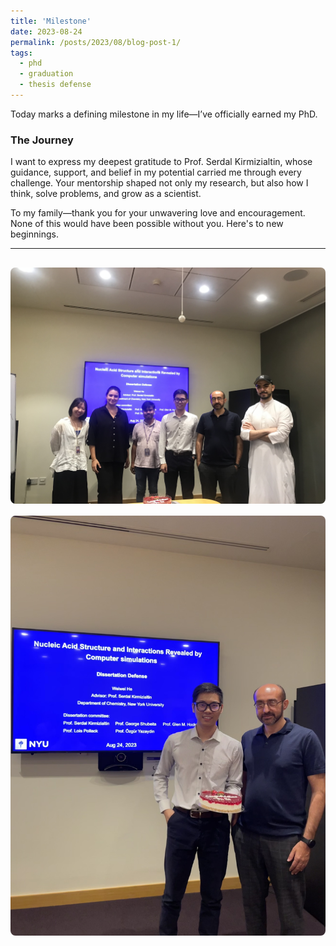 ```yaml
---
title: 'Milestone'
date: 2023-08-24
permalink: /posts/2023/08/blog-post-1/
tags:
  - phd
  - graduation
  - thesis defense
---
```


Today marks a defining milestone in my life—I’ve officially earned my PhD.

### The Journey

I want to express my deepest gratitude to Prof. Serdal Kirmizialtin, whose guidance, support, and belief in my potential carried me through every challenge. Your mentorship shaped not only my research, but also how I think, solve problems, and grow as a scientist.

To my family—thank you for your unwavering love and encouragement. None of this would have been possible without you. Here's to new beginnings.

---
<img src="/images/phd-defense1.jpg" alt="PhD Graduation" style="max-width: 100%; height: auto; margin-top: 1rem; border-radius: 8px;">
<img src="/images/phd-defense2.jpg" alt="PhD Graduation" style="max-width: 100%; height: auto; margin-top: 1rem; border-radius: 8px;">

